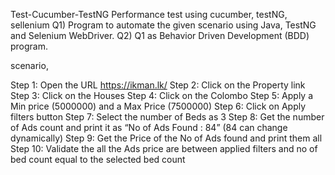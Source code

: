 Test-Cucumber-TestNG
Performance test using cucumber, testNG, sellenium 
Q1) Program to automate the given scenario using Java, TestNG and Selenium WebDriver. 
Q2) Q1 as Behavior Driven Development (BDD) program.

scenario,

Step 1: Open the URL https://ikman.lk/
Step 2: Click on the Property link
Step 3: Click on the Houses
Step 4: Click on the Colombo
Step 5: Apply a Min price (5000000) and a Max Price (7500000)
Step 6: Click on Apply filters button
Step 7: Select the number of Beds as 3
Step 8: Get the number of Ads count and print it as “No of Ads Found : 84” (84 can change dynamically)
Step 9: Get the Price of the No of Ads found and print them all
Step 10: Validate the all the Ads price are between applied filters and no of bed count equal to the selected bed count
